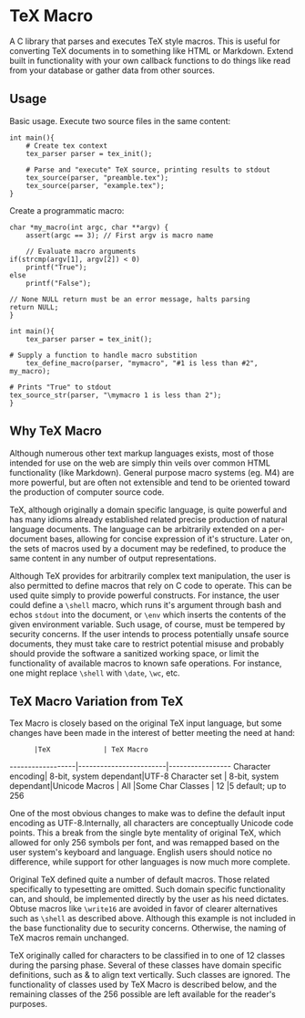 # TeX Macro

A C library that parses and executes TeX style macros. This is useful for converting TeX documents in to something like HTML or Markdown. Extend built in functionality with your own callback functions to do things like read from your database or gather data from other sources.

## Usage

Basic usage. Execute two source files in the same content:

    int main(){
    	# Create tex context
    	tex_parser parser = tex_init();

    	# Parse and "execute" TeX source, printing results to stdout
    	tex_source(parser, "preamble.tex");
    	tex_source(parser, "example.tex");
    }

Create a programmatic macro:

    char *my_macro(int argc, char **argv) {
    	assert(argc == 3); // First argv is macro name

    	// Evaluate macro arguments
	if(strcmp(argv[1], argv[2]) < 0)
	    printf("True");
	else
	    printf("False");

	// None NULL return must be an error message, halts parsing
	return NULL;
    }

    int main(){
    	tex_parser parser = tex_init();

	# Supply a function to handle macro substition
    	tex_define_macro(parser, "mymacro", "#1 is less than #2", my_macro);

	# Prints "True" to stdout
	tex_source_str(parser, "\mymacro 1 is less than 2");
    }

## Why TeX Macro

Although numerous other text markup languages exists, most of those intended for use on the web are simply thin veils over common HTML functionality (like Markdown). General purpose macro systems (eg. M4) are more powerful, but are often not extensible and tend to be oriented toward the production of computer source code.

TeX, although originally a domain specific language, is quite powerful and has many idioms already established related precise production of natural language documents. The language can be arbitrarily extended on a per-document bases, allowing for concise expression of it's structure. Later on, the sets of macros used by a document may be redefined, to produce the same content in any number of output representations.

Although TeX provides for arbitrarily complex text manipulation, the user is also permitted to define macros that rely on C code to operate. This can be used quite simply to provide powerful constructs. For instance, the user could define a `\shell` macro, which runs it's argument through bash and echos `stdout` into the document, or `\env` which inserts the contents of the given environment variable. Such usage, of course, must be tempered by security concerns. If the user intends to process potentially unsafe source documents, they must take care to restrict potential misuse and probably should provide the software a sanitized working space, or limit the functionality of available macros to known safe operations. For instance, one might replace `\shell` with `\date`, `\wc`, etc.  

## TeX Macro Variation from TeX

Tex Macro is closely based on the original TeX input language, but some changes have been made in the interest of better meeting the need at hand:

		  |TeX			   | TeX Macro
------------------|------------------------|-----------------
Character encoding| 8-bit, system dependant|UTF-8
Character set	  | 8-bit, system dependant|Unicode
Macros		  | All			   |Some
Char Classes      | 12			   |5 default; up to 256

One of the most obvious changes to make was to define the default input encoding as UTF-8.Internally, all characters are conceptually Unicode code points. This a break from the single byte mentality of original TeX, which allowed for only 256 symbols per font, and was remapped based on the user system's keyboard and language. English users should notice no difference, while support for other languages is now much more complete.

Original TeX defined quite a number of default macros. Those related specifically to typesetting are omitted. Such domain specific functionality can, and should, be implemented directly by the user as his need dictates. Obtuse macros like `\write16` are avoided in favor of clearer alternatives such as `\shell` as described above. Although this example is not included in the base functionality due to security concerns.  Otherwise, the naming of TeX macros remain unchanged.

TeX originally called for characters to be classified in to one of 12 classes during the parsing phase. Several of these classes have domain specific definitions, such as & to align text vertically. Such classes are ignored. The functionality of classes used by TeX Macro is described below, and the remaining classes of the 256 possible are left available for the reader's purposes.
